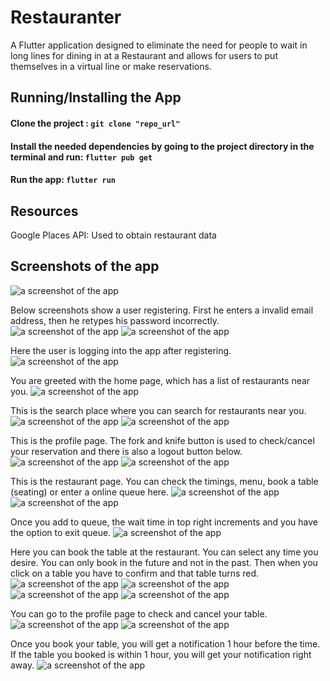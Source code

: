 # Restauranter

A Flutter application designed to eliminate the need for people to wait in long lines for dining in at a Restaurant and allows for users to put themselves in a virtual line or make reservations.

## Running/Installing the App

  #### Clone the project : ```git clone "repo_url"```
  #### Install the needed dependencies by going to the project directory in the terminal and run: ```flutter pub get```
  #### Run the app: ```flutter run```

## Resources

Google Places API: Used to obtain restaurant data

## Screenshots of the app

![a screenshot of the app](https://github.com/vashistpatel/BookRestaurantTime/blob/main/images/1.png)

Below screenshots show a user registering. First he enters a invalid email address, then he retypes his password incorrectly.
![a screenshot of the app](https://github.com/vashistpatel/BookRestaurantTime/blob/main/images/2.2.png)
![a screenshot of the app](https://github.com/vashistpatel/BookRestaurantTime/blob/main/images/2.3.png)

Here the user is logging into the app after registering.
![a screenshot of the app](https://github.com/vashistpatel/BookRestaurantTime/blob/main/images/2.4.png)


You are greeted with the home page, which has a list of restaurants near you.
![a screenshot of the app](https://github.com/vashistpatel/BookRestaurantTime/blob/main/images/3.png)

This is the search place where you can search for restaurants near you.
![a screenshot of the app](https://github.com/vashistpatel/BookRestaurantTime/blob/main/images/3.1.png)
![a screenshot of the app](https://github.com/vashistpatel/BookRestaurantTime/blob/main/images/3.2.png)

This is the profile page. The fork and knife button is used to check/cancel your reservation and there is also a logout button below.
![a screenshot of the app](https://github.com/vashistpatel/BookRestaurantTime/blob/main/images/3.3.png)
![a screenshot of the app](https://github.com/vashistpatel/BookRestaurantTime/blob/main/images/3.4.png)

This is the restaurant page. You can check the timings, menu, book a table (seating) or enter a online queue here. 
![a screenshot of the app](https://github.com/vashistpatel/BookRestaurantTime/blob/main/images/5.png)
![a screenshot of the app](https://github.com/vashistpatel/BookRestaurantTime/blob/main/images/5.1.png)

Once you add to queue, the wait time in top right increments and you have the option to exit queue.
![a screenshot of the app](https://github.com/vashistpatel/BookRestaurantTime/blob/main/images/5.2.png)

Here you can book the table at the restaurant. You can select any time you desire. You can only book in the future and not in the past. Then when you click on a table you have to confirm and that table turns red. 
![a screenshot of the app](https://github.com/vashistpatel/BookRestaurantTime/blob/main/images/5.3.png)
![a screenshot of the app](https://github.com/vashistpatel/BookRestaurantTime/blob/main/images/5.4.png)
![a screenshot of the app](https://github.com/vashistpatel/BookRestaurantTime/blob/main/images/5.5.png)
![a screenshot of the app](https://github.com/vashistpatel/BookRestaurantTime/blob/main/images/5.6.png)

You can go to the profile page to check and cancel your table.
![a screenshot of the app](https://github.com/vashistpatel/BookRestaurantTime/blob/main/images/5.7.png)
![a screenshot of the app](https://github.com/vashistpatel/BookRestaurantTime/blob/main/images/5.8.png)

Once you book your table, you will get a notification 1 hour before the time. If the table you booked is within 1 hour, you will get your notification right away.
![a screenshot of the app](https://github.com/vashistpatel/BookRestaurantTime/blob/main/images/7.png)